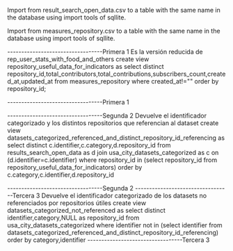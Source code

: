 Import from result_search_open_data.csv to a table with the same name in the database using import tools of sqllite.

Import from measures_repository.csv to a table with the same name in the database using import tools of sqllite.


----------------------------------Primera 1 Es la versión reducida de rep_user_stats_with_food_and_others
create view repository_useful_data_for_indicators as select distinct repository_id,total_contributors,total_contributions,subscribers_count,created_at,updated_at from measures_repository where  created_at!="" order by repository_id;

----------------------------------Primera 1 

----------------------------------Segunda 2 Devuelve el identificador categorizado y los distintos repositorios que referencian al dataset
create view datasets_categorized_referenced_and_distinct_repository_id_referencing as select distinct c.identifier,c.category,d.repository_id from results_search_open_data as d  join usa_city_datasets_categorized as c on (d.identifier=c.identifier)  where repository_id in (select repository_id from repository_useful_data_for_indicators) order by c.category,c.identifier,d.repository_id

----------------------------------Segunda 2
----------------------------------Tercera 3 Devuelve el identificador categorizado de los datasets no referenciados por repositorios útiles
create view datasets_categorized_not_referenced as select distinct identifier,category,NULL as repository_id from usa_city_datasets_categorized   where identifier not in (select identifier from datasets_categorized_referenced_and_distinct_repository_id_referencing) order by category,identifier
----------------------------------Tercera 3


